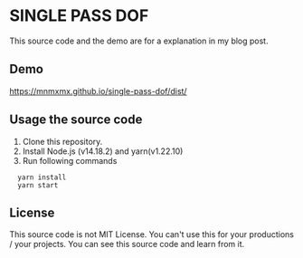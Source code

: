 # SINGLE PASS DOF

This source code and the demo are for a explanation in my blog post.

## Demo
https://mnmxmx.github.io/single-pass-dof/dist/

## Usage the source code
1. Clone this repository.
2. Install Node.js (v14.18.2) and yarn(v1.22.10)
3. Run following commands
```
  yarn install  
  yarn start
```

## License
This source code is not MIT License. 
You can't use this for your productions / your projects. 
You can see this source code and learn from it. 